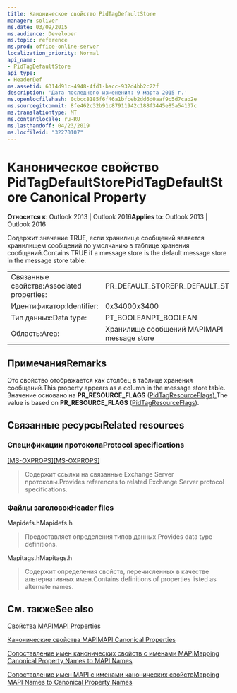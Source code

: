 ```yaml
---
title: Каноническое свойство PidTagDefaultStore
manager: soliver
ms.date: 03/09/2015
ms.audience: Developer
ms.topic: reference
ms.prod: office-online-server
localization_priority: Normal
api_name:
- PidTagDefaultStore
api_type:
- HeaderDef
ms.assetid: 6314d91c-4948-4fd1-bacc-932d4bb2c22f
description: 'Дата последнего изменения: 9 марта 2015 г.'
ms.openlocfilehash: 0cbcc8185f6f46a1bfceb2dd6d0aaf9c5d7cab2e
ms.sourcegitcommit: 8fe462c32b91c87911942c188f3445e85a54137c
ms.translationtype: MT
ms.contentlocale: ru-RU
ms.lasthandoff: 04/23/2019
ms.locfileid: "32270107"
---
```

# <a name="pidtagdefaultstore-canonical-property"></a><span data-ttu-id="c2cf8-103">Каноническое свойство PidTagDefaultStore</span><span class="sxs-lookup"><span data-stu-id="c2cf8-103">PidTagDefaultStore Canonical Property</span></span>

  
  
<span data-ttu-id="c2cf8-104">**Относится к**: Outlook 2013 | Outlook 2016</span><span class="sxs-lookup"><span data-stu-id="c2cf8-104">**Applies to**: Outlook 2013 | Outlook 2016</span></span> 
  
<span data-ttu-id="c2cf8-105">Содержит значение TRUE, если хранилище сообщений является хранилищем сообщений по умолчанию в таблице хранения сообщений.</span><span class="sxs-lookup"><span data-stu-id="c2cf8-105">Contains TRUE if a message store is the default message store in the message store table.</span></span> 
  
|||
|:-----|:-----|
|<span data-ttu-id="c2cf8-106">Связанные свойства:</span><span class="sxs-lookup"><span data-stu-id="c2cf8-106">Associated properties:</span></span>  <br/> |<span data-ttu-id="c2cf8-107">PR_DEFAULT_STORE</span><span class="sxs-lookup"><span data-stu-id="c2cf8-107">PR_DEFAULT_STORE</span></span>  <br/> |
|<span data-ttu-id="c2cf8-108">Идентификатор:</span><span class="sxs-lookup"><span data-stu-id="c2cf8-108">Identifier:</span></span>  <br/> |<span data-ttu-id="c2cf8-109">0x3400</span><span class="sxs-lookup"><span data-stu-id="c2cf8-109">0x3400</span></span>  <br/> |
|<span data-ttu-id="c2cf8-110">Тип данных:</span><span class="sxs-lookup"><span data-stu-id="c2cf8-110">Data type:</span></span>  <br/> |<span data-ttu-id="c2cf8-111">PT_BOOLEAN</span><span class="sxs-lookup"><span data-stu-id="c2cf8-111">PT_BOOLEAN</span></span>  <br/> |
|<span data-ttu-id="c2cf8-112">Область:</span><span class="sxs-lookup"><span data-stu-id="c2cf8-112">Area:</span></span>  <br/> |<span data-ttu-id="c2cf8-113">Хранилище сообщений MAPI</span><span class="sxs-lookup"><span data-stu-id="c2cf8-113">MAPI message store</span></span>  <br/> |
   
## <a name="remarks"></a><span data-ttu-id="c2cf8-114">Примечания</span><span class="sxs-lookup"><span data-stu-id="c2cf8-114">Remarks</span></span>

<span data-ttu-id="c2cf8-115">Это свойство отображается как столбец в таблице хранения сообщений.</span><span class="sxs-lookup"><span data-stu-id="c2cf8-115">This property appears as a column in the message store table.</span></span> <span data-ttu-id="c2cf8-116">Значение основано на **PR_RESOURCE_FLAGS** ([PidTagResourceFlags).](pidtagresourceflags-canonical-property.md)</span><span class="sxs-lookup"><span data-stu-id="c2cf8-116">The value is based on **PR_RESOURCE_FLAGS** ([PidTagResourceFlags](pidtagresourceflags-canonical-property.md)).</span></span> 
  
## <a name="related-resources"></a><span data-ttu-id="c2cf8-117">Связанные ресурсы</span><span class="sxs-lookup"><span data-stu-id="c2cf8-117">Related resources</span></span>

### <a name="protocol-specifications"></a><span data-ttu-id="c2cf8-118">Спецификации протокола</span><span class="sxs-lookup"><span data-stu-id="c2cf8-118">Protocol specifications</span></span>

<span data-ttu-id="c2cf8-119">[[MS-OXPROPS]](https://msdn.microsoft.com/library/f6ab1613-aefe-447d-a49c-18217230b148%28Office.15%29.aspx)</span><span class="sxs-lookup"><span data-stu-id="c2cf8-119">[[MS-OXPROPS]](https://msdn.microsoft.com/library/f6ab1613-aefe-447d-a49c-18217230b148%28Office.15%29.aspx)</span></span>
  
> <span data-ttu-id="c2cf8-120">Содержит ссылки на связанные Exchange Server протоколы.</span><span class="sxs-lookup"><span data-stu-id="c2cf8-120">Provides references to related Exchange Server protocol specifications.</span></span>
    
### <a name="header-files"></a><span data-ttu-id="c2cf8-121">Файлы заголовок</span><span class="sxs-lookup"><span data-stu-id="c2cf8-121">Header files</span></span>

<span data-ttu-id="c2cf8-122">Mapidefs.h</span><span class="sxs-lookup"><span data-stu-id="c2cf8-122">Mapidefs.h</span></span>
  
> <span data-ttu-id="c2cf8-123">Предоставляет определения типов данных.</span><span class="sxs-lookup"><span data-stu-id="c2cf8-123">Provides data type definitions.</span></span>
    
<span data-ttu-id="c2cf8-124">Mapitags.h</span><span class="sxs-lookup"><span data-stu-id="c2cf8-124">Mapitags.h</span></span>
  
> <span data-ttu-id="c2cf8-125">Содержит определения свойств, перечисленных в качестве альтернативных имен.</span><span class="sxs-lookup"><span data-stu-id="c2cf8-125">Contains definitions of properties listed as alternate names.</span></span>
    
## <a name="see-also"></a><span data-ttu-id="c2cf8-126">См. также</span><span class="sxs-lookup"><span data-stu-id="c2cf8-126">See also</span></span>



[<span data-ttu-id="c2cf8-127">Свойства MAPI</span><span class="sxs-lookup"><span data-stu-id="c2cf8-127">MAPI Properties</span></span>](mapi-properties.md)
  
[<span data-ttu-id="c2cf8-128">Канонические свойства MAPI</span><span class="sxs-lookup"><span data-stu-id="c2cf8-128">MAPI Canonical Properties</span></span>](mapi-canonical-properties.md)
  
[<span data-ttu-id="c2cf8-129">Сопоставление имен канонических свойств с именами MAPI</span><span class="sxs-lookup"><span data-stu-id="c2cf8-129">Mapping Canonical Property Names to MAPI Names</span></span>](mapping-canonical-property-names-to-mapi-names.md)
  
[<span data-ttu-id="c2cf8-130">Сопоставление имен MAPI с именами канонических свойств</span><span class="sxs-lookup"><span data-stu-id="c2cf8-130">Mapping MAPI Names to Canonical Property Names</span></span>](mapping-mapi-names-to-canonical-property-names.md)


